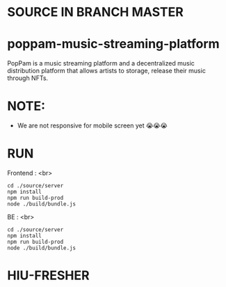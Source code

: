 # SOURCE IN BRANCH MASTER
# poppam-music-streaming-platform
PopPam is a music streaming platform and a decentralized music distribution platform that allows artists to storage, release their music through NFTs.
# NOTE:
- We are not responsive for mobile screen yet 😭😭😭
# RUN
Frontend : <br\>
```brash
cd ./source/server
npm install
npm run build-prod
node ./build/bundle.js 
```
BE : <br\>
```brash
cd ./source/server
npm install
npm run build-prod
node ./build/bundle.js 
```
# HIU-FRESHER
